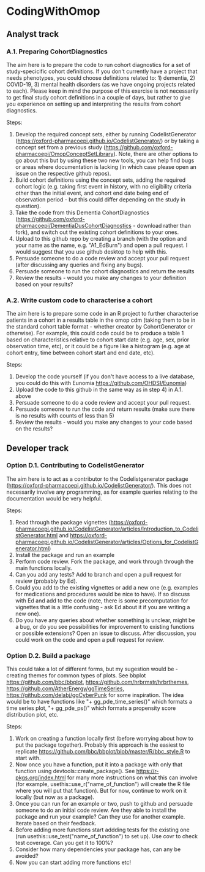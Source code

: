 # CodingWithOmop

## Analyst track
### A.1. Preparing CohortDiagnostics
The aim here is to prepare the code to run cohort diagnostics for a set of study-specicific cohort definitions. If you don't currently have a project that needs phenotypes, you could choose definitions related to: 1) dementia, 2) COVID-19, 3) mental health disorders (as we have ongoing projects related to each). Please keep in mind the purpose of this exercise is not necessarily to get final study cohort definitions in a couple of days, but rather to give you experience on setting up and interpreting the results from cohort diagnostics.

Steps:
1) Develop the required concept sets, either by running CodelistGenerator (https://oxford-pharmacoepi.github.io/CodelistGenerator/) or by taking a concept set from a previous study (https://github.com/oxford-pharmacoepi/OmopConceptSetLibrary). Note, there are other options to go about this but by using these two new tools, you can help find bugs or areas where documentation is lacking (in which case please open an issue on the respective github repos).
2) Build cohort definitions using the concept sets, adding the required cohort logic (e.g. taking first event in history, with no eligibility criteria other than the initial event, and cohort end date being end of observation period - but this could differ depending on the study in question).
3) Take the code from this Dementia CohortDiagnostics (https://github.com/oxford-pharmacoepi/DementiaDusCohortDiagnostics - download rather than fork), and switch out the existing cohort definitions to your ones. 
4) Upload to this github repo by creating a branch (with the option and your name as the name, e.g. "A1_EdBurn") and open a pull request. I would suggest that you use github desktop to help with this. 
5) Persuade someone to do a code review and accept your pull request (after discussing any queries and fixing any bugs).
6) Persuade someone to run the cohort diagnostics and return the results 
7) Review the results - would you make any changes to your definition based on your results?

### A.2. Write custom code to characterise a cohort 
The aim here is to prepare some code in an R project to further characterise patients in a cohort in a results table in the omop cdm (taking them to be in the standard cohort table format - whether creator by CohortGenerator or otherwise). For example, this could code could be to produce a table 1 based on characteristics relative to cohort start date (e.g. age, sex, prior observation time, etc), or it could be a figure like a histogram (e.g. age at cohort entry, time between cohort start and end date, etc).

Steps: 
1) Develop the code yourself (if you don't have access to a live database, you could do this with Eunomia https://github.com/OHDSI/Eunomia)
2) Upload the code to this github in the same way as in step 4) in A.1. above
3) Persuade someone to do a code review and accept your pull request.
4) Persuade someone to run the code and return results (make sure there is no results with counts of less than 5)
5) Review the results - would you make any changes to your code based on the results?


## Developer track
### Option D.1. Contributing to CodelistGenerator
The aim here is to act as a contributor to the Codelistgenerator package (https://oxford-pharmacoepi.github.io/CodelistGenerator/). This does not necessarily involve any programming, as for example queries relating to the documentation would be very helpful.

Steps: 
1) Read through the package vignettes (https://oxford-pharmacoepi.github.io/CodelistGenerator/articles/Introduction_to_CodelistGenerator.html and https://oxford-pharmacoepi.github.io/CodelistGenerator/articles/Options_for_CodelistGenerator.html)
2) Install the package and run an example
3) Perform code review. Fork the package, and work through through the main functions locally. 
4) Can you add any tests? Add to branch and open a pull request for review (probably by Ed). 
5) Could you add to the existing vignettes or add a new one (e.g. examples for medications and procedures would be nice to have). If so discuss with Ed and add to the code (note, there is some precomputation for vignettes that is a little confusing - ask Ed about it if you are writing a new one).
6) Do you have any queries about whether something is unclear, might be a bug, or do you see possibilities for improvement to existing functions or possible extensions? Open an issue to discuss. After discussion, you could work on the code and open a pull request for review.

### Option D.2. Build a package 
This could take a lot of different forms, but my sugestion would be - creating themes for common types of plots. See bbplot https://github.com/bbc/bbplot, https://github.com/hrbrmstr/hrbrthemes, https://github.com/AtherEnergy/ggTimeSeries, https://github.com/delabj/ggCyberPunk for some inspiration. The idea would be to have functions like "+ gg_pde_time_series()" which formats a time series plot, "+ gg_pde_ps()" which formats a propensity score distribution plot, etc.

Steps: 
1) Work on creating a function locally first (before worrying about how to put the package together). Probably this approach is the easiest to replicate https://github.com/bbc/bbplot/blob/master/R/bbc_style.R to start with.
2) Now once you have a function, put it into a package with only that function using devtools::create_package(). See https://r-pkgs.org/index.html for many more instructions on what this can involve (for example, usethis::use_r("name_of_function") will create the R file where you will put that function). But for now, continue to work on it locally (but now as a package). 
3) Once you can run for an example or two, push to github and persuade someone to do an initial code review. Are they able to install the package and run your example? Can they use for another example. Iterate based on their feedback.
4) Before adding more functions start addding tests for the existing one (run usethis::use_test("name_of_function") to set up). Use covr to check test coverage. Can you get it to 100%? 
5) Consider how many dependencies your package has, can any be avoided? 
6) Now you can start adding more functions etc! 
